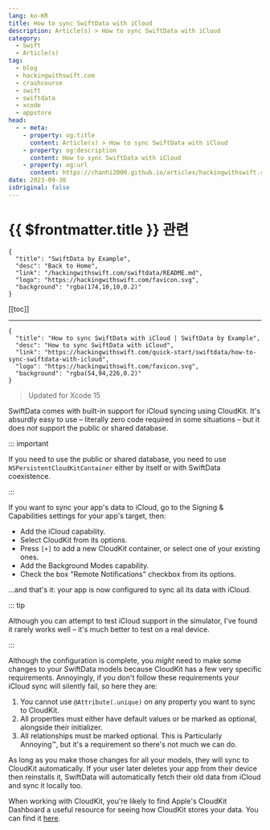 ```yaml
---
lang: ko-KR
title: How to sync SwiftData with iCloud
description: Article(s) > How to sync SwiftData with iCloud
category:
  - Swift
  - Article(s)
tag: 
  - blog
  - hackingwithswift.com
  - crashcourse
  - swift
  - swiftdata
  - xcode
  - appstore
head:
  - - meta:
    - property: og:title
      content: Article(s) > How to sync SwiftData with iCloud
    - property: og:description
      content: How to sync SwiftData with iCloud
    - property: og:url
      content: https://chanhi2000.github.io/articles/hackingwithswift.com/swiftdata/how-to-sync-swiftdata-with-icloud.html
date: 2023-09-30
isOriginal: false
---
```


# {{ $frontmatter.title }} 관련

```component VPCard
{
  "title": "SwiftData by Example",
  "desc": "Back to Home",
  "link": "/hackingwithswift.com/swiftdata/README.md",
  "logo": "https://hackingwithswift.com/favicon.svg",
  "background": "rgba(174,10,10,0.2)"
}
```

[[toc]]

---

```component VPCard
{
  "title": "How to sync SwiftData with iCloud | SwiftData by Example",
  "desc": "How to sync SwiftData with iCloud",
  "link": "https://hackingwithswift.com/quick-start/swiftdata/how-to-sync-swiftdata-with-icloud", 
  "logo": "https://hackingwithswift.com/favicon.svg",
  "background": "rgba(54,94,226,0.2)"
}
```

> Updated for Xcode 15

SwiftData comes with built-in support for iCloud syncing using CloudKit. It's absurdly easy to use – literally zero code required in some situations – but it does *not* support the public or shared database.

::: important

If you need to use the public or shared database, you need to use `NSPersistentCloudKitContainer` either by itself or with SwiftData coexistence.

:::

If you want to sync your app's data to iCloud, go to the Signing & Capabilities settings for your app's target, then:

- Add the iCloud capability.
- Select CloudKit from its options.
- Press <FontIcon icon="iconfont icon-select"/>`[+]` to add a new CloudKit container, or select one of your existing ones.
- Add the Background Modes capability.
- Check the box "Remote Notifications" checkbox from its options.

…and that's it: your app is now configured to sync all its data with iCloud.

::: tip

Although you can attempt to test iCloud support in the simulator, I've found it rarely works well – it's much better to test on a real device.

:::

Although the configuration is complete, you *might* need to make some changes to your SwiftData models because CloudKit has a few very specific requirements. Annoyingly, if you don't follow these requirements your iCloud sync will silently fail, so here they are:

1. You cannot use `@Attribute(.unique)` on any property you want to sync to CloudKit.
2. All properties must either have default values or be marked as optional, alongside their initializer.
3. All relationships must be marked optional. This is Particularly Annoying™, but it's a requirement so there's not much we can do.

As long as you make those changes for all your models, they will sync to CloudKit automatically. If your user later deletes your app from their device then reinstalls it, SwiftData will automatically fetch their old data from iCloud and sync it locally too.

When working with CloudKit, you're likely to find Apple's CloudKit Dashboard a useful resource for seeing how CloudKit stores your data. You can find it [<FontIcon icon="fa-brands fa-apple"/>here](https://icloud.developer.apple.com/dashboard).


